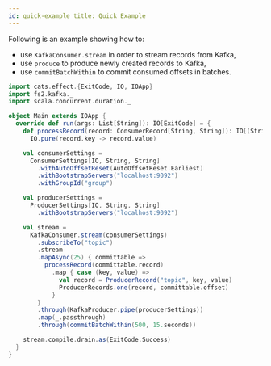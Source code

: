 ```yaml
---
id: quick-example title: Quick Example
---
```


Following is an example showing how to:

- use `KafkaConsumer.stream` in order to stream records from Kafka,
- use `produce` to produce newly created records to Kafka,
- use `commitBatchWithin` to commit consumed offsets in batches.

```scala mdoc
import cats.effect.{ExitCode, IO, IOApp}
import fs2.kafka._
import scala.concurrent.duration._

object Main extends IOApp {
  override def run(args: List[String]): IO[ExitCode] = {
    def processRecord(record: ConsumerRecord[String, String]): IO[(String, String)] =
      IO.pure(record.key -> record.value)

    val consumerSettings =
      ConsumerSettings[IO, String, String]
        .withAutoOffsetReset(AutoOffsetReset.Earliest)
        .withBootstrapServers("localhost:9092")
        .withGroupId("group")

    val producerSettings =
      ProducerSettings[IO, String, String]
        .withBootstrapServers("localhost:9092")

    val stream =
      KafkaConsumer.stream(consumerSettings)
        .subscribeTo("topic")
        .stream
        .mapAsync(25) { committable =>
          processRecord(committable.record)
            .map { case (key, value) =>
              val record = ProducerRecord("topic", key, value)
              ProducerRecords.one(record, committable.offset)
            }
        }
        .through(KafkaProducer.pipe(producerSettings))
        .map(_.passthrough)
        .through(commitBatchWithin(500, 15.seconds))

    stream.compile.drain.as(ExitCode.Success)
  }
}
```
